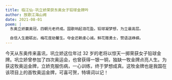 ```yaml
---
title: 临江仙·巩立娇荣获东奥女子铅球金牌吟
author: 放歌江海山阙
date: 2021-08-01
poem: |
  东奥立娇赢奥冠，四朝元老终成。国歌响起泪花盈。铅球凝梦想，为立最高层。

  自信人生磨砺出，梅花度劫馨生。夺金还赖虔心诚。鲜花赠勇士，赞语送峥嵘。
---
```


今天从东奥传来喜讯，巩立娇这位年过 32 岁的老将以惊天一掷荣获女子铅球金牌。巩立娇曾参加了四次奥运会，也曾获得一银一铜，独缺一牧金牌点亮人生。为获这牧奥运金牌，立娇克服伤病，一心训练，终于梦想成真。这牧金牌也是我国在该项目上的首牧奥运金牌，可喜可贺，特填词以记！
